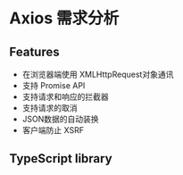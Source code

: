 # Axios 需求分析

## Features

* 在浏览器端使用 XMLHttpRequest对象通讯
* 支持 Promise API
* 支持请求和响应的拦截器
* 支持请求的取消
* JSON数据的自动装换
* 客户端防止 XSRF

## TypeScript library



